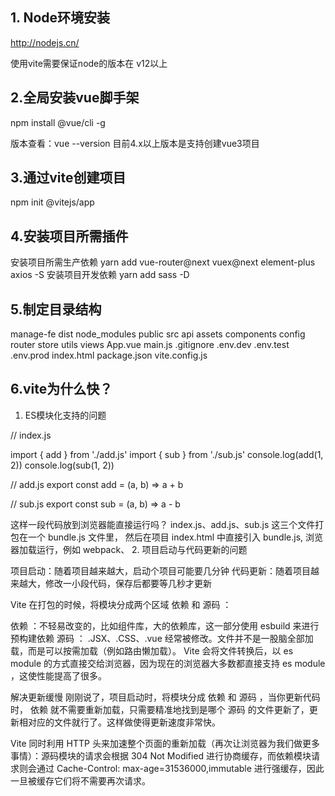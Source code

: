## 1. Node环境安装

http://nodejs.cn/

使用vite需要保证node的版本在 v12以上

## 2.全局安装vue脚手架
npm install @vue/cli -g

版本查看：vue --version 目前4.x以上版本是支持创建vue3项目

## 3.通过vite创建项目
npm init @vitejs/app

## 4.安装项目所需插件
安装项目所需生产依赖
yarn add vue-router@next vuex@next element-plus axios -S
安装项目开发依赖
yarn add sass -D

## 5.制定目录结构
manage-fe
	dist
	node_modules
	public
	src
		api
		assets
		components
		config
		router
		store
		utils
		views
		App.vue
		main.js
	.gitignore
	.env.dev
	.env.test
	.env.prod
	index.html
	package.json
	vite.config.js

## 6.vite为什么快？

1. ES模块化支持的问题

// index.js

import { add } from './add.js'
import { sub } from './sub.js'
console.log(add(1, 2))
console.log(sub(1, 2))

// add.js
export const add = (a, b) => a + b 

// sub.js
export const sub = (a, b) => a - b 

这样一段代码放到浏览器能直接运行吗？
index.js、add.js、sub.js 这三个文件打包在一个 bundle.js 文件里，
然后在项目 index.html 中直接引入 bundle.js, 浏览器加载运行，例如 webpack、
2. 项目启动与代码更新的问题

项目启动：随着项目越来越大，启动个项目可能要几分钟
代码更新：随着项目越来越大，修改一小段代码，保存后都要等几秒才更新


Vite 在打包的时候，将模块分成两个区域 依赖 和 源码 ：

依赖 ：不轻易改变的，比如组件库，大的依赖库，这一部分使用 esbuild 来进行 预构建依赖
源码 ： .JSX、.CSS、.vue 经常被修改。文件并不是一股脑全部加载，而是可以按需加载（例如路由懒加载）。 Vite 会将文件转换后，以 es module 的方式直接交给浏览器，因为现在的浏览器大多数都直接支持 es module ，这使性能提高了很多。


解决更新缓慢
刚刚说了，项目启动时，将模块分成 依赖 和 源码 ，当你更新代码时， 依赖 就不需要重新加载，只需要精准地找到是哪个 源码 的文件更新了，更新相对应的文件就行了。这样做使得更新速度非常快。

Vite 同时利用 HTTP 头来加速整个页面的重新加载（再次让浏览器为我们做更多事情）：源码模块的请求会根据 304 Not Modified 进行协商缓存，而依赖模块请求则会通过 Cache-Control: max-age=31536000,immutable 进行强缓存，因此一旦被缓存它们将不需要再次请求。

